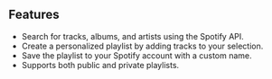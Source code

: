 ## Features

- Search for tracks, albums, and artists using the Spotify API.
- Create a personalized playlist by adding tracks to your selection.
- Save the playlist to your Spotify account with a custom name.
- Supports both public and private playlists.
